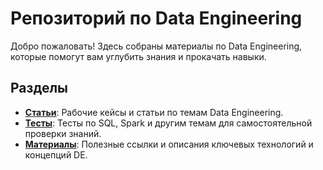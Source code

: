 # Репозиторий по Data Engineering

Добро пожаловать! Здесь собраны материалы по Data Engineering, которые помогут вам углубить знания и прокачать навыки.

## Разделы

- **[Статьи](articles/)**: Рабочие кейсы и статьи по темам Data Engineering.
- **[Тесты](tests/)**: Тесты по SQL, Spark и другим темам для самостоятельной проверки знаний.
- **[Материалы](materials/)**: Полезные ссылки и описания ключевых технологий и концепций DE.

  